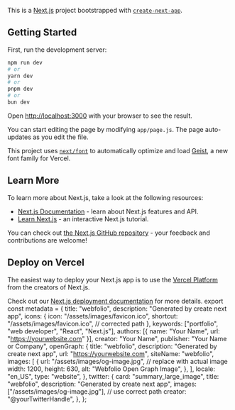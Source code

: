 This is a [Next.js](https://nextjs.org) project bootstrapped with [`create-next-app`](https://nextjs.org/docs/app/api-reference/cli/create-next-app).

## Getting Started

First, run the development server:

```bash
npm run dev
# or
yarn dev
# or
pnpm dev
# or
bun dev
```

Open [http://localhost:3000](http://localhost:3000) with your browser to see the result.

You can start editing the page by modifying `app/page.js`. The page auto-updates as you edit the file.

This project uses [`next/font`](https://nextjs.org/docs/app/building-your-application/optimizing/fonts) to automatically optimize and load [Geist](https://vercel.com/font), a new font family for Vercel.

## Learn More

To learn more about Next.js, take a look at the following resources:

- [Next.js Documentation](https://nextjs.org/docs) - learn about Next.js features and API.
- [Learn Next.js](https://nextjs.org/learn) - an interactive Next.js tutorial.

You can check out [the Next.js GitHub repository](https://github.com/vercel/next.js) - your feedback and contributions are welcome!

## Deploy on Vercel

The easiest way to deploy your Next.js app is to use the [Vercel Platform](https://vercel.com/new?utm_medium=default-template&filter=next.js&utm_source=create-next-app&utm_campaign=create-next-app-readme) from the creators of Next.js.

Check out our [Next.js deployment documentation](https://nextjs.org/docs/app/building-your-application/deploying) for more details.
export const metadata = {
title: "webfolio",
description: "Generated by create next app",
icons: {
icon: "/assets/images/favicon.ico",
shortcut: "/assets/images/favicon.ico", // corrected path
},
keywords: ["portfolio", "web developer", "React", "Next.js"],
authors: [{ name: "Your Name", url: "https://yourwebsite.com" }],
creator: "Your Name",
publisher: "Your Name or Company",
openGraph: {
title: "webfolio",
description: "Generated by create next app",
url: "https://yourwebsite.com",
siteName: "webfolio",
images: [
{
url: "/assets/images/og-image.jpg", // replace with actual image
width: 1200,
height: 630,
alt: "Webfolio Open Graph Image",
},
],
locale: "en_US",
type: "website",
},
twitter: {
card: "summary_large_image",
title: "webfolio",
description: "Generated by create next app",
images: ["/assets/images/og-image.jpg"], // use correct path
creator: "@yourTwitterHandle",
},
};
